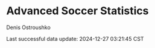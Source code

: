 # Advanced Soccer Statistics
Denis Ostroushko

<!-- gfm -->

Last successful data update: 2024-12-27 03:21:45 CST
